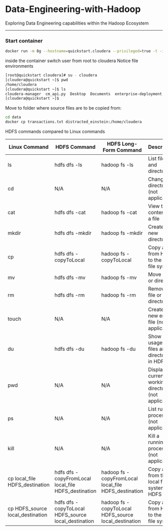 # Data-Engineering-with-Hadoop
Exploring Data Engineering capabilities within the Hadoop Ecosystem

---

### Start container


```bash
docker run -m 8g --hostname=quickstart.cloudera --privileged=true -t -i -v /home/ubuntu/Data-Engineering-with-Hadoop/cdh_files:/src --publish-all=true -p 8888 ovokpus/cloudera-quickstart /usr/bin/docker-quickstart
```

inside the container switch user from root to cloudera
Notice file environments
```bash
[root@quickstart cloudera]# su - cloudera
[cloudera@quickstart ~]$ pwd
/home/cloudera
[cloudera@quickstart ~]$ ls
cloudera-manager  cm_api.py  Desktop  Documents  enterprise-deployment.json  express-deployment.json  kerberos  lib  parcels  workspace
[cloudera@quickstart ~]$ 
```

Move to folder where source files are to be copied from:

```bash
cd data
docker cp transactions.txt distracted_einstein:/home/cloudera
```

HDFS commands compared to Linux commands

| Linux Command    | HDFS Command           | HDFS Long-Form Command   | Description                           |
|-------------------|------------------------|--------------------------|---------------------------------------|
| ls                | hdfs dfs -ls           | hadoop fs -ls           | List files and directories            |
| cd                | N/A                    | N/A                     | Change directory (not applicable)     |
| cat               | hdfs dfs -cat          | hadoop fs -cat          | View the contents of a file           |
| mkdir             | hdfs dfs -mkdir        | hadoop fs -mkdir        | Create a new directory                |
| cp                | hdfs dfs -copyToLocal  | hadoop fs -copyToLocal  | Copy a file from HDFS to the local file system |
| mv                | hdfs dfs -mv           | hadoop fs -mv           | Move a file or directory               |
| rm                | hdfs dfs -rm           | hadoop fs -rm           | Remove a file or directory            |
| touch             | N/A                    | N/A                     | Create a new empty file (not applicable) |
| du                | hdfs dfs -du           | hadoop fs -du           | Show disk usage of files and directories in HDFS |
| pwd               | N/A                    | N/A                     | Display the current working directory (not applicable) |
| ps                | N/A                    | N/A                     | List running processes (not applicable) |
| kill              | N/A                    | N/A                     | Kill a running process (not applicable) |
| cp local_file HDFS_destination | hdfs dfs -copyFromLocal local_file HDFS_destination | hadoop fs -copyFromLocal local_file HDFS_destination | Copy a file from the local file system to HDFS |
| cp HDFS_source local_destination | hdfs dfs -copyToLocal HDFS_source local_destination | hadoop fs -copyToLocal HDFS_source local_destination | Copy a file from HDFS to the local file system |
